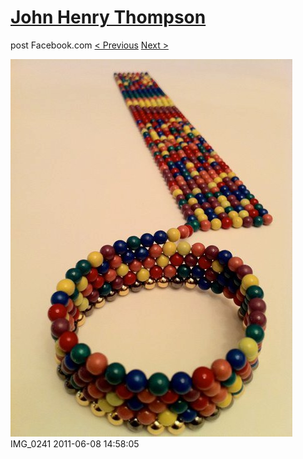 # [John Henry Thompson](../README.md)
post Facebook.com
[< Previous](2011-06-08-3.md) [Next >](2011-06-08-5.md)

[![](../media/2011-06-08/Magnetic-Balls-IMG_0241.jpg)](../README.md)
IMG_0241
2011-06-08 14:58:05
